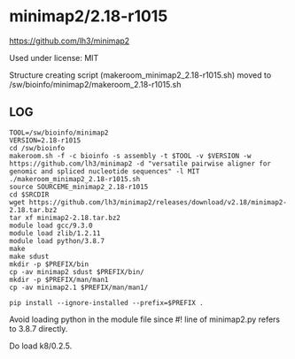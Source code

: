 minimap2/2.18-r1015
===================

<https://github.com/lh3/minimap2>

Used under license:
MIT

Structure creating script (makeroom_minimap2_2.18-r1015.sh) moved to /sw/bioinfo/minimap2/makeroom_2.18-r1015.sh

LOG
---


    TOOL=/sw/bioinfo/minimap2
    VERSION=2.18-r1015
    cd /sw/bioinfo
    makeroom.sh -f -c bioinfo -s assembly -t $TOOL -v $VERSION -w https://github.com/lh3/minimap2 -d "versatile pairwise aligner for genomic and spliced nucleotide sequences" -l MIT
    ./makeroom_minimap2_2.18-r1015.sh 
    source SOURCEME_minimap2_2.18-r1015 
    cd $SRCDIR
    wget https://github.com/lh3/minimap2/releases/download/v2.18/minimap2-2.18.tar.bz2
    tar xf minimap2-2.18.tar.bz2 
    module load gcc/9.3.0
    module load zlib/1.2.11
    module load python/3.8.7
    make
    make sdust
    mkdir -p $PREFIX/bin
    cp -av minimap2 sdust $PREFIX/bin/
    mkdir -p $PREFIX/man/man1
    cp -av minimap2.1 $PREFIX/man/man1/

    pip install --ignore-installed --prefix=$PREFIX .

Avoid loading python in the module file since #! line of minimap2.py refers to 3.8.7 directly.

Do load k8/0.2.5.
